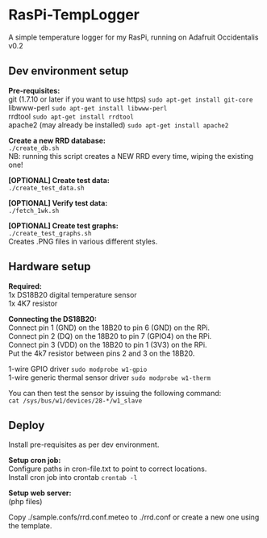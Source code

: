# RasPi-TempLogger

A simple temperature logger for my RasPi, running on Adafruit Occidentalis v0.2

## Dev environment setup
**Pre-requisites:**  
git (1.7.10 or later if you want to use https) `sudo apt-get install git-core`  
libwww-perl `sudo apt-get install libwww-perl`  
rrdtool `sudo apt-get install rrdtool`  
apache2 (may already be installed) `sudo apt-get install apache2`  

**Create a new RRD database:**  
`./create_db.sh`  
NB: running this script creates a NEW RRD every time, wiping the existing one!

**[OPTIONAL] Create test data:**  
`./create_test_data.sh`  

**[OPTIONAL] Verify test data:**  
`./fetch_1wk.sh`  

**[OPTIONAL] Create test graphs:**  
`./create_test_graphs.sh`  
Creates .PNG files in various different styles.  

## Hardware setup
**Required:**  
1x DS18B20 digital temperature sensor  
1x 4K7 resistor  

**Connecting the DS18B20:**  
Connect pin 1 (GND) on the 18B20 to pin 6 (GND) on the RPi.  
Connect pin 2 (DQ) on the 18B20 to pin 7 (GPIO4) on the RPi.  
Connect pin 3 (VDD) on the 18B20 to pin 1 (3V3) on the RPi.  
Put the 4k7 resistor between pins 2 and 3 on the 18B20.  

1-wire GPIO driver `sudo modprobe w1-gpio`  
1-wire generic thermal sensor driver `sudo modprobe w1-therm`  

You can then test the sensor by issuing the following command:  
`cat /sys/bus/w1/devices/28-*/w1_slave`  

## Deploy
Install pre-requisites as per dev environment.  

**Setup cron job:**  
Configure paths in cron-file.txt to point to correct locations.  
Install cron job into crontab `crontab -l`  

**Setup web server:**  
(php files)  

Copy ./sample.confs/rrd.conf.meteo to ./rrd.conf or create a new one using the template.  
